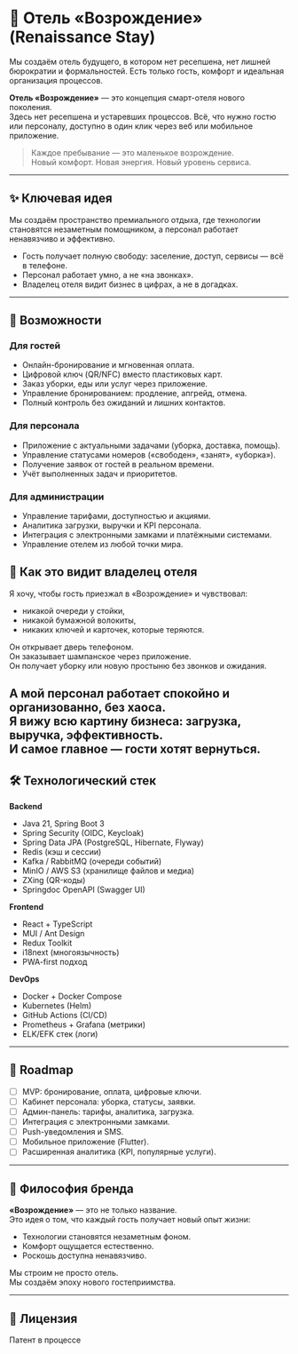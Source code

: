 # 🏨 Отель «Возрождение» (Renaissance Stay)
Мы создаём отель будущего, в котором нет ресепшена, нет лишней бюрократии и формальностей. Есть только гость, комфорт и идеальная организация процессов.

**Отель «Возрождение»** — это концепция смарт-отеля нового поколения.  
Здесь нет ресепшена и устаревших процессов. Всё, что нужно гостю или персоналу, доступно в один клик через веб или мобильное приложение.  

> Каждое пребывание — это маленькое возрождение.  
> Новый комфорт. Новая энергия. Новый уровень сервиса.  

---

## ✨ Ключевая идея

Мы создаём пространство премиального отдыха, где технологии становятся незаметным помощником, а персонал работает ненавязчиво и эффективно.  

- Гость получает полную свободу: заселение, доступ, сервисы — всё в телефоне.  
- Персонал работает умно, а не «на звонках».  
- Владелец отеля видит бизнес в цифрах, а не в догадках.  

---

## 🔑 Возможности

### Для гостей
- Онлайн-бронирование и мгновенная оплата.  
- Цифровой ключ (QR/NFC) вместо пластиковых карт.  
- Заказ уборки, еды или услуг через приложение.  
- Управление бронированием: продление, апгрейд, отмена.  
- Полный контроль без ожиданий и лишних контактов.  

### Для персонала
- Приложение с актуальными задачами (уборка, доставка, помощь).  
- Управление статусами номеров («свободен», «занят», «уборка»).  
- Получение заявок от гостей в реальном времени.  
- Учёт выполненных задач и приоритетов.  

### Для администрации
- Управление тарифами, доступностью и акциями.  
- Аналитика загрузки, выручки и KPI персонала.  
- Интеграция с электронными замками и платёжными системами.  
- Управление отелем из любой точки мира.
  
## 🚀 Как это видит владелец отеля

Я хочу, чтобы гость приезжал в «Возрождение» и чувствовал:  
- никакой очереди у стойки,  
- никакой бумажной волокиты,  
- никаких ключей и карточек, которые теряются.  

Он открывает дверь телефоном.  
Он заказывает шампанское через приложение.  
Он получает уборку или новую простыню без звонков и ожидания.  

А мой персонал работает спокойно и организованно, без хаоса.  
Я вижу всю картину бизнеса: загрузка, выручка, эффективность.  
И самое главное — гости хотят вернуться.  
---

## 🛠️ Технологический стек

**Backend**  
- Java 21, Spring Boot 3  
- Spring Security (OIDC, Keycloak)  
- Spring Data JPA (PostgreSQL, Hibernate, Flyway)  
- Redis (кэш и сессии)  
- Kafka / RabbitMQ (очереди событий)  
- MinIO / AWS S3 (хранилище файлов и медиа)  
- ZXing (QR-коды)  
- Springdoc OpenAPI (Swagger UI)  

**Frontend**  
- React + TypeScript  
- MUI / Ant Design  
- Redux Toolkit  
- i18next (многоязычность)  
- PWA-first подход  

**DevOps**  
- Docker + Docker Compose  
- Kubernetes (Helm)  
- GitHub Actions (CI/CD)  
- Prometheus + Grafana (метрики)  
- ELK/EFK стек (логи)  

---

## 🚀 Roadmap

- [ ] MVP: бронирование, оплата, цифровые ключи.  
- [ ] Кабинет персонала: уборка, статусы, заявки.  
- [ ] Админ-панель: тарифы, аналитика, загрузка.  
- [ ] Интеграция с электронными замками.  
- [ ] Push-уведомления и SMS.  
- [ ] Мобильное приложение (Flutter).  
- [ ] Расширенная аналитика (KPI, популярные услуги).  

---

## 🎯 Философия бренда

**«Возрождение»** — это не только название.  
Это идея о том, что каждый гость получает новый опыт жизни:  

- Технологии становятся незаметным фоном.  
- Комфорт ощущается естественно.  
- Роскошь доступна ненавязчиво.  

Мы строим не просто отель.  
Мы создаём эпоху нового гостеприимства.  

---

## 📜 Лицензия

Патент в процессе
